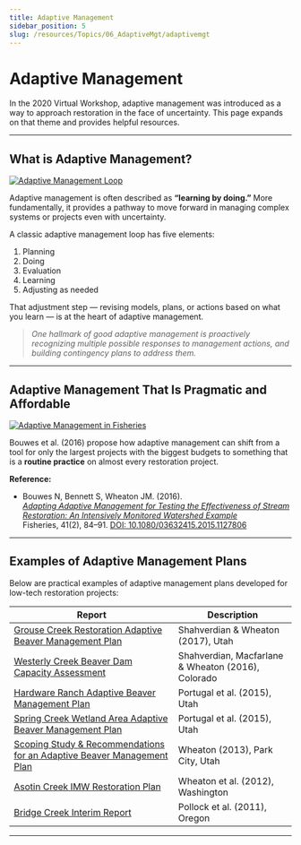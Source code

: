 ```yaml
---
title: Adaptive Management
sidebar_position: 5
slug: /resources/Topics/06_AdaptiveMgt/adaptivemgt
---
```


# Adaptive Management

In the 2020 Virtual Workshop, adaptive management was introduced as a way to approach restoration in the face of uncertainty. This page expands on that theme and provides helpful resources.  

---

## What is Adaptive Management?

[![Adaptive Management Loop](/img/pics/plan-amloop_1_orig.png)](https://www.researchgate.net/publication/289526568_Adapting_Adaptive_Management_for_Testing_the_Effectiveness_of_Stream_Restoration_An_Intensively_Monitored)  

Adaptive management is often described as **“learning by doing.”** More fundamentally, it provides a pathway to move forward in managing complex systems or projects even with uncertainty.  

A classic adaptive management loop has five elements:  

1. Planning  
2. Doing  
3. Evaluation  
4. Learning  
5. Adjusting as needed  

That adjustment step — revising models, plans, or actions based on what you learn — is at the heart of adaptive management.  

> *One hallmark of good adaptive management is proactively recognizing multiple possible responses to management actions, and building contingency plans to address them.*

---

## Adaptive Management That Is Pragmatic and Affordable

[![Adaptive Management in Fisheries](/img/pics/bouwes-am-fisheries.png)](https://www.researchgate.net/publication/289526568_Adapting_Adaptive_Management_for_Testing_the_Effectiveness_of_Stream_Restoration_An_Intensively_Monitored)

Bouwes et al. (2016) propose how adaptive management can shift from a tool for only the largest projects with the biggest budgets to something that is a **routine practice** on almost every restoration project.  

**Reference:**

- Bouwes N, Bennett S, Wheaton JM. (2016).  
  *[Adapting Adaptive Management for Testing the Effectiveness of Stream Restoration: An Intensively Monitored Watershed Example](https://www.researchgate.net/publication/289526568_Adapting_Adaptive_Management_for_Testing_the_Effectiveness_of_Stream_Restoration_An_Intensively_Monitored)*  
  Fisheries, 41(2), 84–91. [DOI: 10.1080/03632415.2015.1127806](http://dx.doi.org/10.1080/03632415.2015.1127806)

---

## Examples of Adaptive Management Plans

Below are practical examples of adaptive management plans developed for low-tech restoration projects:

| Report | Description |
| ------ | ----------- |
| [Grouse Creek Restoration Adaptive Beaver Management Plan](http://dx.doi.org/10.13140/RG.2.2.31798.34885) | Shahverdian & Wheaton (2017), Utah |
| [Westerly Creek Beaver Dam Capacity Assessment](https://www.researchgate.net/publication/309762206_MEMO_Westerly_Creek_Beaver_Dam_Capacity_Assessment_Developing_Realistic_Expectations_for_Beaver_Dam_Activity?ev=prf_pub) | Shahverdian, Macfarlane & Wheaton (2016), Colorado |
| [Hardware Ranch Adaptive Beaver Management Plan](https://www.researchgate.net/publication/309905727_Draft_-_Hardware_Ranch_Adaptive_Beaver_Management_Plan) | Portugal et al. (2015), Utah |
| [Spring Creek Wetland Area Adaptive Beaver Management Plan](https://www.researchgate.net/publication/283326474_Spring_Creek_Wetland_Area_Adaptive_Beaver_Management_Plan) | Portugal et al. (2015), Utah |
| [Scoping Study & Recommendations for an Adaptive Beaver Management Plan](http://etal.usu.edu/Reports/Beaver_Management_Plan_Recc_Park_City_%20Report_FINAL.pdf) | Wheaton (2013), Park City, Utah |
| [Asotin Creek IMW Restoration Plan](http://etal.usu.edu/Asotin/AsotinRestorationPlan_v1.pdf) | Wheaton et al. (2012), Washington |
| [Bridge Creek Interim Report](http://etal.usu.edu/BridgeCreek/NOAA/BDSS_Tech_Memo_6.07.11.pdf) | Pollock et al. (2011), Oregon |

---

